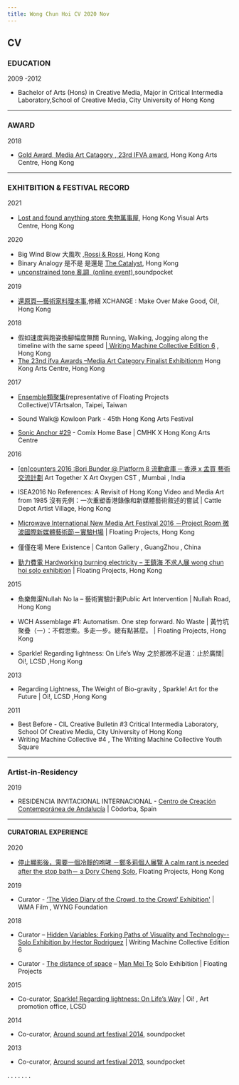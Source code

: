 ```yaml
---
title: Wong Chun Hoi CV 2020 Nov
---
```


## CV


### EDUCATION
2009 -2012
- Bachelor of Arts (Hons) in Creative Media, Major in Critical Intermedia Laboratory,School of Creative Media, City University of Hong Kong

----

### AWARD
2018  
- [Gold Award, Media Art Catagory  , 23rd IFVA award](http://www.ifva.com/page/?id=3hdMvT6RzUc#award-list|23|5), Hong Kong Arts Centre, Hong Kong

----


### EXHITBITION & FESTIVAL RECORD 

2021 
 - [Lost and found anything store 失物萬事屋](https://www.lcsd.gov.hk/CE/Museum/APO/en_US/web/apo/lost_and_found_anything_store.html), Hong Kong Visual Arts Centre, Hong Kong

2020
 - Big Wind Blow 大風吹 ,[Rossi & Rossi](http://rossirossi.com/contemporaryexhibit/big-wind-blows/), Hong Kong
 - Binary Analogy 是不是 是還是 [The Catalyst](https://www.xevarion.org/binary-analogy), Hong Kong
 - [unconstrained tone 亂調, (online event)](http://www.soundpocket.org.hk/v2/uncategorized/unconstrained-tone/),soundpocket

2019
 - [還原頁—藝術家料理本事](https://www.facebook.com/xchangemakeovermakegood/photos/pb.107048060656604.-2207520000.1572933025./131881914839885/?type=3&eid=ARD0QUYc1Uc9eZKmHnr4eFCTps_js9_OaEOkYkEhTRYW0s2ZUwG7Uodd7dIy-e0IP4wDiR3gvNczBRlM),修繕 XCHANGE : Make Over Make Good, Oi!, Hong Kong

2018  
 - 假如速度與跑姿換腳幅度無關 Running, Walking, Jogging along the timeline with the same speed |[ Writing Machine Collective Edition 6](http://www.writingmachine-collective.net/wordpress/wmc_e6/) , Hong Kong 
 - [The 23nd ifva Awards –Media Art Category Finalist Exhibitionm](https://www.ifva.com/page/?langcode=tc&id=ajEDY3DhgWc) Hong Kong Arts Centre, Hong Kong 


2017 

-  [Ensemble類聚集](https://www.vtartsalon.com/exhibition/past-2017/201706-ensemble%E9%A1%9E%E8%81%9A%E9%9B%86)(representative of Floating Projects Collective)VTArtsalon, Taipei, Taiwan

- Sound Walk@ Kowloon Park  -  45th Hong Kong Arts Festival
- [Sonic Anchor #29](https://www.cmhk.org/2017/03/15/online-archive-sonic-anchor-29-part-ii-31/) - Comix Home Base | CMHK X Hong Kong Arts Centre

2016
- [[en]counters 2016 :Bori Bunder @ Platform 8 流動倉庫 ─ 香港 x 孟買 藝術交流計劃](http://www.arttogether.org/boribunder.html) Art Together X Art Oxygen CST , Mumbai , India

- ISEA2016 No References: A Revisit of Hong Kong Video and Media Art from 1985  沒有先例：一次重塑香港錄像和新媒體藝術敘述的嘗試 | Cattle Depot Artist Village, Hong Kong


- [Microwave International New Media Art Festival 2016 －Project Room  微波國際新媒體藝術節－實驗H場](http://www.microwavefest.net/festival2016/ProjectRoom.html) | Floating Projects, Hong Kong

- 僅僅在場 Mere Existence  |  Canton Gallery , GuangZhou , China

- [勤力費電 Hardworking burning electricity –  王鎮海 不求人展 wong chun hoi solo exhibition](http://floatingprojectscollective.net/events/hardworking-burning-electricity/) | Floating Projects, Hong Kong

2015
- 魚樂無渠Nullah No la – 藝術實驗計劃Public Art Intervention | Nullah Road, Hong Kong
- WCH Assemblage #1: Automatism. One step forward. No Waste | 黃竹坑聚疊（一）：不假思索。多走一步。總有點甚麼。 |  Floating Projects, Hong Kong

- Sparkle! Regarding lightness: On Life’s Way  之於那微不足道：止於廣闊| Oi!, LCSD ,Hong Kong

2013
- Regarding Lightness, The Weight of Bio-gravity , Sparkle! Art for the Future | Oi!, LCSD ,Hong Kong

2011
- Best Before - CIL Creative Bulletin #3  Critical Intermedia Laboratory, School Of Creative Media, City University of Hong Kong
- Writing Machine Collective #4 , The Writing Machine Collective Youth Square

----

### Artist-in-Residency
2019
- RESIDENCIA INVITACIONAL INTERNACIONAL - [Centro de Creación Contemporánea de Andalucía](http://www.c3a.es/) |  Còdorba, Spain

----
#### CURATORIAL EXPERIENCE
2020
- [停止顯影後，需要一個冷靜的咆哮 －鄭多莉個人展覽 A calm rant is needed after the stop bath－ a Dory Cheng Solo](http://floatingprojectscollective.net/events/a-calm-rant-is-needed-after-the-stop-bath/), Floating Projects, Hong Kong


2019
- Curator - [‘The Video Diary of the Crowd, to the Crowd’ Exhibition'](https://wma.hk/news/the-video-diary-of-the-crowd-to-the-crowd-exhibition/) | WMA Film , WYNG Foundation

2018
- Curator – [Hidden Variables: Forking Paths of Visuality and Technology-- Solo Exhibition by Hector Rodriguez](http://www.writingmachine-collective.net/wordpress/wmc_e6_p09_hidden-variables_press02/)
| Writing Machine Collective Edition 6

- Curator - [The distance of space](https://www.facebook.com/events/1807951829256276/) – [Man Mei To](https://www.manmeito.com) Solo Exhibition 
| Floating Projects

2015
- Co-curator, [Sparkle! Regarding lightness: On Life’s Way](*https://www.lcsd.gov.hk/CE/Museum/APO/en_US/web/apo/oyip_sparkle_regarding_lightness.html)
| Oi! , Art promotion office, LCSD

2014
- Co-curator, [Around sound art festival 2014](http://www.soundpocket.org.hk/v2/uncategorized/around-sound-art-festival-2014/), 
soundpocket

2013
- Co-curator, [Around sound art festival 2013](http://www.soundpocket.org.hk/v2/around-sound-art-festival-and-retreat/390/), 
soundpocket


.
.
.
.
.
.
.